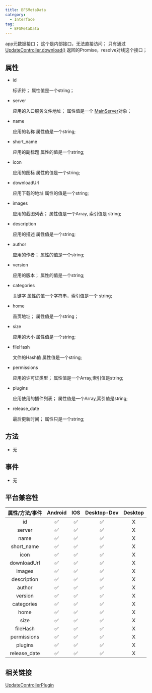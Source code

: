 ```yaml
---
title: BFSMetaData
category:
  - Interface
tag:
  - BFSMetaData
---
```


app元数据接口；
这个是内部接口，无法直接访问；
只有通过 [UpdateController.download()](../../plugin/update-controller/download.md) 返回的Promise，resolve对线这个接口；

 
## 属性

  - id

    标识符；
    属性值是一个string；

  - server

    应用的入口服务文件地址；
    属性值是一个 [MainServer](../main-server/index.md)对象；

  - name

    应用的名称
    属性值是一个string;


  - short_name

    应用的副标题
    属性的值是一个string;

  - icon

    应用的图标
    属性的值是一个string;

  - downloadUrl

    应用下载的地址
    属性的值是一个string;


  - images

    应用的截图列表；
    属性值是一个Array, 索引值是 string;

  - description

    应用的描述
    属性值是一个string;

  - author

    应用的作者；
    属性的值是一个string;

  - version

    应用的版本；
    属性的值是一个string;

  - categories

    关键字
    属性的值一个字符串，索引值是一个 string;

  - home

    首页地址；
    属性值是一个string；


  - size

    应用的大小
    属性值是一个string;

  - fileHash

    文件的Hash值
    属性值是一个string;

  - permissions

    应用的许可证类型；
    属性值是一个Array,索引值是string;

  - plugins

    应用使用的插件列表；
    属性值是一个Array,索引值是string;

  - release_date

    最后更新时间；
    属性只是一个string;

## 方法

  - 无

## 事件

  - 无

## 平台兼容性

| 属性/方法/事件 | Android | IOS | Desktop-Dev | Desktop |
|:------------:|:-------:|:---:|:-----------:|:-------:|
| id           | ✅      | ✅  | ✅          | X      |
| server       | ✅      | ✅  | ✅          | X      |
| name         | ✅      | ✅  | ✅          | X      |
| short_name   | ✅      | ✅  | ✅          | X      |
| icon         | ✅      | ✅  | ✅          | X      |
| downloadUrl  | ✅      | ✅  | ✅          | X      |
| images       | ✅      | ✅  | ✅          | X      |
| description  | ✅      | ✅  | ✅          | X      |
| author       | ✅      | ✅  | ✅          | X      |
| version      | ✅      | ✅  | ✅          | X      |
| categories   | ✅      | ✅  | ✅          | X      |
| home         | ✅      | ✅  | ✅          | X      |
| size         | ✅      | ✅  | ✅          | X      |
| fileHash     | ✅      | ✅  | ✅          | X      |
| permissions  | ✅      | ✅  | ✅          | X      |
| plugins      | ✅      | ✅  | ✅          | X      |
| release_date | ✅      | ✅  | ✅          | X      |

## 相关链接

[UpdateControllerPlugin](../../plugin/update-controller/index.md)


